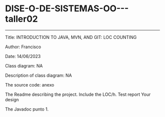 # DISE-O-DE-SISTEMAS-OO---taller02

***


Title: INTRODUCTION TO JAVA, MVN, AND GIT: LOC COUNTING

Author: Francisco

Date: 14/06/2023

Class diagram: NA

Description of class diagram: NA

The source code: anexo

The Readme describing the project. Include the LOC/h. Test report Your design

The Javadoc punto 1.

